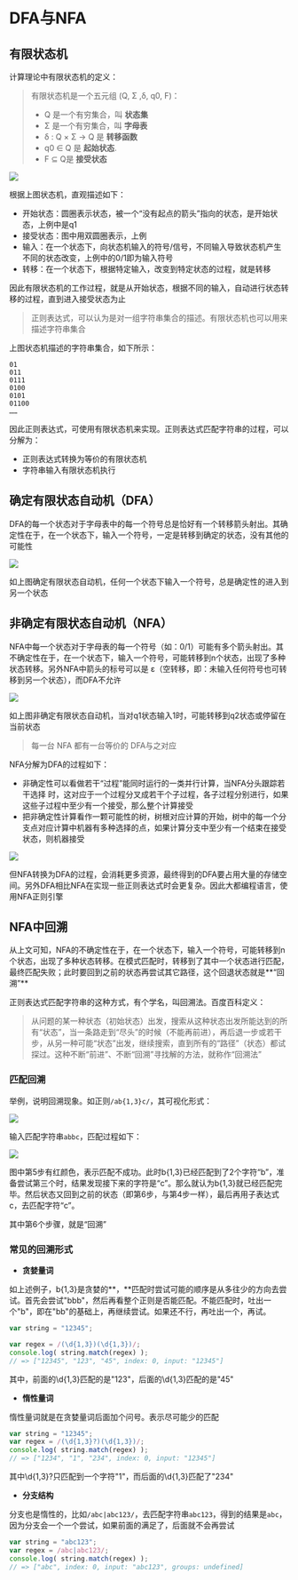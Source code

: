 # DFA与NFA

## 有限状态机

计算理论中有限状态机的定义：

> 有限状态机是一个五元组 \(Q, Σ ,δ, q0, F\)：
>
> * Q 是一个有穷集合，叫 **状态集**
> * Σ 是一个有穷集合，叫 **字母表**
> * δ : Q × Σ → Q 是 **转移函数**
> * q0 ∈ Q 是 **起始状态**.
> * F ⊆ Q是 **接受状态**

![](../.gitbook/assets/image%20%285%29.png)

根据上图状态机，直观描述如下：

* 开始状态：圆圈表示状态，被一个“没有起点的箭头”指向的状态，是开始状态，上例中是q1
* 接受状态：图中用双圆圈表示，上例
* 输入：在一个状态下，向状态机输入的符号/信号，不同输入导致状态机产生不同的状态改变，上例中的0/1即为输入符号
* 转移：在一个状态下，根据特定输入，改变到特定状态的过程，就是转移

因此有限状态机的工作过程，就是从开始状态，根据不同的输入，自动进行状态转移的过程，直到进入接受状态为止

> 正则表达式，可以认为是对一组字符串集合的描述。有限状态机也可以用来描述字符串集合

上图状态机描述的字符串集合，如下所示：

```text
01
011
0111
0100
0101
01100
……
```

因此正则表达式，可使用有限状态机来实现。正则表达式匹配字符串的过程，可以分解为：

* 正则表达式转换为等价的有限状态机
* 字符串输入有限状态机执行

## 确定有限状态自动机（DFA）

DFA的每一个状态对于字母表中的每一个符号总是恰好有一个转移箭头射出。其确定性在于，在一个状态下，输入一个符号，一定是转移到确定的状态，没有其他的可能性

![](../.gitbook/assets/image%20%2833%29.png)

如上图确定有限状态自动机，任何一个状态下输入一个符号，总是确定性的进入到另一个状态

## 非确定有限状态自动机（NFA）

NFA中每一个状态对于字母表的每一个符号（如：0/1）可能有多个箭头射出。其不确定性在于，在一个状态下，输入一个符号，可能转移到n个状态，出现了多种状态转移。另外NFA中箭头的标号可以是 ε（空转移，即：未输入任何符号也可转移到另一个状态），而DFA不允许

![](../.gitbook/assets/image%20%2824%29.png)

如上图非确定有限状态自动机，当对q1状态输入1时，可能转移到q2状态或停留在当前状态

> 每一台 NFA 都有一台等价的 DFA与之对应

NFA分解为DFA的过程如下：

* 非确定性可以看做若干“过程”能同时运行的一类并行计算，当NFA分头跟踪若干选择 时，这对应于一个过程分叉成若干个子过程，各子过程分别进行，如果这些子过程中至少有一个接受，那么整个计算接受
* 把非确定性计算看作一颗可能性的树，树根对应计算的开始，树中的每一个分支点对应计算中机器有多种选择的点，如果计算分支中至少有一个结束在接受状态，则机器接受

![](../.gitbook/assets/image%20%2840%29.png)

但NFA转换为DFA的过程，会消耗更多资源，最终得到的DFA要占用大量的存储空间。另外DFA相比NFA在实现一些正则表达式时会更复杂。因此大都编程语言，使用NFA正则引擎

## NFA中回溯

从上文可知，NFA的不确定性在于，在一个状态下，输入一个符号，可能转移到n个状态，出现了多种状态转移。在模式匹配时，转移到了其中一个状态进行匹配，最终匹配失败；此时要回到之前的状态再尝试其它路径，这个回退状态就是**“回溯”**

正则表达式匹配字符串的这种方式，有个学名，叫回溯法。百度百科定义：

> 从问题的某一种状态（初始状态）出发，搜索从这种状态出发所能达到的所有“状态”，当一条路走到“尽头”的时候（不能再前进），再后退一步或若干步，从另一种可能“状态”出发，继续搜索，直到所有的“路径”（状态）都试探过。这种不断“前进”、不断“回溯”寻找解的方法，就称作“回溯法”

### 匹配回溯

举例，说明回溯现象。如正则`/ab{1,3}c/`，其可视化形式：

![](../.gitbook/assets/image%20%287%29.png)

输入匹配字符串`abbc`，匹配过程如下：

![](../.gitbook/assets/image%20%2825%29.png)

图中第5步有红颜色，表示匹配不成功。此时b{1,3}已经匹配到了2个字符“b”，准备尝试第三个时，结果发现接下来的字符是“c”。那么就认为b{1,3}就已经匹配完毕。然后状态又回到之前的状态（即第6步，与第4步一样），最后再用子表达式c，去匹配字符“c”。

其中第6个步骤，就是“回溯”

### 常见的回溯形式

*  **贪婪量词**

如上述例子，b{1,3}是贪婪的**，**匹配时尝试可能的顺序是从多往少的方向去尝试。首先会尝试"bbb"，然后再看整个正则是否能匹配。不能匹配时，吐出一个"b"，即在"bb"的基础上，再继续尝试。如果还不行，再吐出一个，再试。

```javascript
var string = "12345";

var regex = /(\d{1,3})(\d{1,3})/;
console.log( string.match(regex) );
// => ["12345", "123", "45", index: 0, input: "12345"]
```

其中，前面的\d{1,3}匹配的是"123"，后面的\d{1,3}匹配的是"45"

*  **惰性量词**

惰性量词就是在贪婪量词后面加个问号。表示尽可能少的匹配

```javascript
var string = "12345";
var regex = /(\d{1,3}?)(\d{1,3})/;
console.log( string.match(regex) );
// => ["1234", "1", "234", index: 0, input: "12345"]
```

其中\d{1,3}?只匹配到一个字符"1"，而后面的\d{1,3}匹配了"234"

*  **分支结构**

分支也是惰性的，比如`/abc|abc123/`，去匹配字符串`abc123`，得到的结果是`abc`，因为分支会一个一个尝试，如果前面的满足了，后面就不会再尝试

```javascript
var string = "abc123";
var regex = /abc|abc123/;
console.log( string.match(regex) );
// => ["abc", index: 0, input: "abc123", groups: undefined]
```



